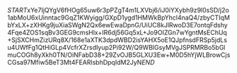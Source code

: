 $START$xYe7IjQYgV6fHOg65uw6r3pPZgT4m1LXVbj6/iJ0iYXybh9z9l0sSD/j2o1abMoU6xUinntac9GqZ1KWyigg/GXpD1ygd1HMWkBpYhcl4naQ4/zbyCTIqMbYxLX+zXHKg9juXiaSWgN2Qx6ewEwaDpnG/UiUC8kJlRwoD3E7ontqFdshy4Fqe4ZOS1sqBv3GEG9cmsHlx+IR6dj56Gq5xL+Jo9OIZGn7wYgntMsEChUq+SjSXCHmZizURq8X/168e1aXTK3dpdWBD2isYAHX5oE1QJpfnsdFRSp5jdLsu4UWfFg1QtHiGLp4VcfrXZrsdIyup2Pi92W/Q9WBlGsyMVgJSPRMRBo5bGlmuCOGh8yXkh0TN/OiNFabD38+29ZvOJB5GLXU3Ew+M0D5hYjWLBrowCjsCGsa97Mfiw5BeT3Mt4FEARlsbhDpqIdM2JyN$END$